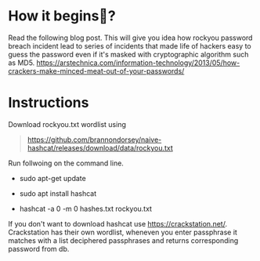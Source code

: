 # How it begins🧐?

Read the following blog post. This will give you idea how rockyou password breach incident lead to series of incidents that made life of hackers easy to guess the password even if it's masked with cryptographic algorithm such as MD5.
https://arstechnica.com/information-technology/2013/05/how-crackers-make-minced-meat-out-of-your-passwords/



# Instructions

Download rockyou.txt wordlist using 
> https://github.com/brannondorsey/naive-hashcat/releases/download/data/rockyou.txt




Run follwoing on the command line.


* sudo apt-get update
* sudo apt install hashcat

* hashcat -a 0 -m 0 hashes.txt rockyou.txt


If you don't want to download hashcat use https://crackstation.net/. Crackstation has their own wordlist, wheneven you enter passphrase it matches with a list deciphered passphrases and returns corresponding password from db.
